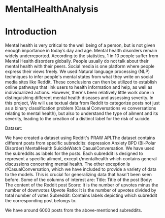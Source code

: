 # MentalHealthAnalysis

# Introduction

Mental health is very critical to the well being of a person, but is not given enough importance in today’s day and age. Mental health disorders remain widely underreported. According to the statistics, 1 in 10 people suffer from Mental Health disorders globally. People usually do not talk about their mental health with their peers. Social media is one platform where people express their views freely. We used Natural language processing (NLP) techniques to infer people's mental states from what they write on social media sites like Reddit. These conclusions can then be utilized to establish online pathways that link users to health information and help, as well as individualized actions. However, there's been relatively little work done in distinguishing different mental health diseases and assessing severity.
In this project, We will use textual data from Reddit to categorize posts not just as a binary classification problem (Casual Conversations vs conversations relating to mental health), but also to understand the type of ailment and its severity, leading to the creation of a distinct label for the risk of suicide.

Dataset:

We have created a dataset using Reddit's PRAW API.The dataset contains different posts from specific subreddits:
depression
Anxiety
BPD (Bi-Polar Disorder)
MentalHealth
SuicideWatch
CasualConversation.
We have used the subreddits as labels for the posts. Each subreddit is designed to represent a specific ailment, except r/mentalhealth which contains general discussions concerning mental health. The other exception is r/CasualConversation, which we have included to provide a variety of data to the models. This is crucial for generalizing data that hasn't been seen before.
Some of the columns of interest are:
Title: Title of the post
Body: The content of the Reddit post
Score: It is the number of upvotes minus the number of downvotes
Upvote Ratio: It is the number of upvotes divided by total number of votes
Subreddit: Contains labels depicting which subreddit the corresponding post belongs to.

We have around 6000 posts from the above-mentioned subreddits.



